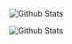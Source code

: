 ![Github Stats](https://github-readme-stats.vercel.app/api?username=AleksandreGalogreBaramidze&theme=tokyonight)

![Github Stats](https://github-readme-stats.vercel.app/api/top-langs/?username=AleksandreGalogreBaramidze&layout=compact&theme=tokyonight)

